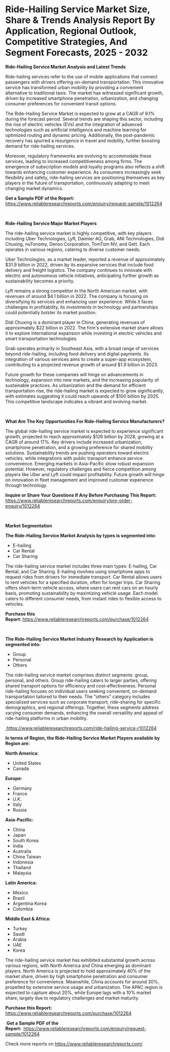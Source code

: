 <p><h1>Ride-Hailing Service Market Size, Share & Trends Analysis Report By Application, Regional Outlook, Competitive Strategies, And Segment Forecasts, 2025 - 2032</h1></p><p><strong>Ride-Hailing Service Market Analysis and Latest Trends</strong></p>
<p><p>Ride-hailing services refer to the use of mobile applications that connect passengers with drivers offering on-demand transportation. This innovative service has transformed urban mobility by providing a convenient alternative to traditional taxis. The market has witnessed significant growth, driven by increased smartphone penetration, urbanization, and changing consumer preferences for convenient transit options.</p><p>The Ride-Hailing Service Market is expected to grow at a CAGR of 9.1% during the forecast period. Several trends are shaping this sector, including the rise of electric vehicles (EVs) and the integration of advanced technologies such as artificial intelligence and machine learning for optimized routing and dynamic pricing. Additionally, the post-pandemic recovery has spurred a resurgence in travel and mobility, further boosting demand for ride-hailing services.</p><p>Moreover, regulatory frameworks are evolving to accommodate these services, leading to increased competitiveness among firms. The emergence of subscription models and loyalty programs also reflects a shift towards enhancing customer experience. As consumers increasingly seek flexibility and safety, ride-hailing services are positioning themselves as key players in the future of transportation, continuously adapting to meet changing market dynamics.</p></p>
<p><strong>Get a Sample PDF of the Report:&nbsp;</strong> <a href="https://www.reliableresearchreports.com/enquiry/request-sample/1012264?utm_campaign=2290&utm_medium=2&utm_source=Github&utm_content=ia&utm_term=11032025&utm_id=ride-hailing-service">https://www.reliableresearchreports.com/enquiry/request-sample/1012264</a></p>
<p>&nbsp;</p>
<p><strong>Ride-Hailing Service Major Market Players</strong></p>
<p><p>The ride-hailing service market is highly competitive, with key players including Uber Technologies, Lyft, Daimler AG, Grab, ANI Technologies, Didi Chuxing, nuTonomy, Denso Corporation, TomTom NV, and Gett. Each operates in various regions, catering to diverse customer needs.</p><p>Uber Technologies, as a market leader, reported a revenue of approximately $31.9 billion in 2022, driven by its expansive services that include food delivery and freight logistics. The company continues to innovate with electric and autonomous vehicle initiatives, anticipating further growth as sustainability becomes a priority.</p><p>Lyft remains a strong competitor in the North American market, with revenues of around $4.1 billion in 2022. The company is focusing on diversifying its services and enhancing user experience. While it faces challenges in profitability, its investments in technology and partnerships could potentially bolster its market position.</p><p>Didi Chuxing is a dominant player in China, generating revenues of approximately $22 billion in 2022. The firm's extensive market share allows it to explore international expansion while investing in electric vehicles and smart transportation technologies.</p><p>Grab operates primarily in Southeast Asia, with a broad range of services beyond ride-hailing, including food delivery and digital payments. Its integration of various services aims to create a super-app ecosystem, contributing to a projected revenue growth of around $1.9 billion in 2023.</p><p>Future growth for these companies will hinge on advancements in technology, expansion into new markets, and the increasing popularity of sustainable practices. As urbanization and the demand for efficient transportation rise, the ride-hailing market is expected to grow significantly, with estimates suggesting it could reach upwards of $100 billion by 2025. This competitive landscape indicates a vibrant and evolving market.</p></p>
<p>&nbsp;</p>
<p><strong>What Are The Key Opportunities For Ride-Hailing Service Manufacturers?</strong></p>
<p><p>The global ride-hailing service market is expected to experience significant growth, projected to reach approximately $126 billion by 2028, growing at a CAGR of around 17%. Key drivers include increased urbanization, smartphone penetration, and a growing preference for shared mobility solutions. Sustainability trends are pushing operators toward electric vehicles, while integrations with public transport enhance service convenience. Emerging markets in Asia-Pacific show robust expansion potential. However, regulatory challenges and fierce competition among players like Uber and Lyft could impact profitability. Future growth will hinge on innovation in fleet management and improved customer experience through technology.</p></p>
<p><strong>Inquire or Share Your Questions If Any Before Purchasing This Report:</strong> <a href="https://www.reliableresearchreports.com/enquiry/pre-order-enquiry/1012264?utm_campaign=2290&utm_medium=2&utm_source=Github&utm_content=ia&utm_term=11032025&utm_id=ride-hailing-service">https://www.reliableresearchreports.com/enquiry/pre-order-enquiry/1012264</a></p>
<p>&nbsp;</p>
<p><strong>Market Segmentation</strong></p>
<p><strong>The Ride-Hailing Service Market Analysis by types is segmented into:</strong></p>
<p><ul><li>E-hailing</li><li>Car Rental</li><li>Car Sharing</li></ul></p>
<p><p>The ride-hailing service market includes three main types: E-hailing, Car Rental, and Car Sharing. E-hailing involves using smartphone apps to request rides from drivers for immediate transport. Car Rental allows users to rent vehicles for a specified duration, often for longer trips. Car Sharing offers short-term vehicle access, where users can rent cars on an hourly basis, promoting sustainability by maximizing vehicle usage. Each model caters to different consumer needs, from instant rides to flexible access to vehicles.</p></p>
<p><strong>Purchase this Report:&nbsp;</strong><a href="https://www.reliableresearchreports.com/purchase/1012264?utm_campaign=2290&utm_medium=2&utm_source=Github&utm_content=ia&utm_term=11032025&utm_id=ride-hailing-service">https://www.reliableresearchreports.com/purchase/1012264</a></p>
<p>&nbsp;</p>
<p><strong>The Ride-Hailing Service Market Industry Research by Application is segmented into:</strong></p>
<p><ul><li>Group</li><li>Personal</li><li>Others</li></ul></p>
<p><p>The ride-hailing service market comprises distinct segments: group, personal, and others. Group ride-hailing caters to larger parties, offering shared transport options for efficiency and cost-effectiveness. Personal ride-hailing focuses on individual users seeking convenient, on-demand transportation tailored to their needs. The "others" category includes specialized services such as corporate transport, ride-sharing for specific demographics, and regional offerings. Together, these segments address varying consumer demands, enhancing the overall versatility and appeal of ride-hailing platforms in urban mobility.</p></p>
<p><a href="https://www.reliableresearchreports.com/ride-hailing-service-r1012264?utm_campaign=2290&utm_medium=2&utm_source=Github&utm_content=ia&utm_term=11032025&utm_id=ride-hailing-service">&nbsp;https://www.reliableresearchreports.com/ride-hailing-service-r1012264</a></p>
<p><strong>In terms of Region, the Ride-Hailing Service Market Players available by Region are:</strong></p>
<p>
    <p> <strong> North America: </strong>
        <ul>
            <li>United States</li>
            <li>Canada</li>
        </ul>
        </p> 
    <p> <strong> Europe: </strong>
        <ul>
            <li>Germany</li>
            <li>France</li>
            <li>U.K.</li>
            <li>Italy</li>
            <li>Russia</li>
        </ul>
        </p> 
    <p> <strong> Asia-Pacific: </strong>
        <ul>
            <li>China</li>
            <li>Japan</li>
            <li>South Korea</li>
            <li>India</li>
            <li>Australia</li>
            <li>China Taiwan</li>
            <li>Indonesia</li>
            <li>Thailand</li>
            <li>Malaysia</li>
        </ul>
        </p> 
    <p> <strong> Latin America: </strong>
        <ul>
            <li>Mexico</li>
            <li>Brazil</li>
            <li>Argentina Korea</li>
            <li>Colombia</li>
        </ul>
        </p> 
    <p> <strong> Middle East & Africa: </strong>
        <ul>
            <li>Turkey</li>
            <li>Saudi</li>
            <li>Arabia</li>
            <li>UAE</li>
            <li>Korea</li>
        </ul>
    </p>
    </p>
<p><p>The ride-hailing service market has exhibited substantial growth across various regions, with North America and China emerging as dominant players. North America is projected to hold approximately 40% of the market share, driven by high smartphone penetration and consumer preference for convenience. Meanwhile, China accounts for around 30%, propelled by extensive service usage and urbanization. The APAC region is expected to capture about 20%, while Europe lags with a 10% market share, largely due to regulatory challenges and market maturity.</p></p>
<p><strong>Purchase this Report: </strong><a href="https://www.reliableresearchreports.com/purchase/1012264?utm_campaign=2290&utm_medium=2&utm_source=Github&utm_content=ia&utm_term=11032025&utm_id=ride-hailing-service">https://www.reliableresearchreports.com/purchase/1012264</a></p>
<p>&nbsp;<strong>Get a Sample PDF of the Report:&nbsp;&nbsp;</strong><a href="https://www.reliableresearchreports.com/enquiry/request-sample/1012264?utm_campaign=2290&utm_medium=2&utm_source=Github&utm_content=ia&utm_term=11032025&utm_id=ride-hailing-service">https://www.reliableresearchreports.com/enquiry/request-sample/1012264</a></p>
<p><strong></strong></p>
<p>Check more reports on <a href="https://www.reliableresearchreports.com/?utm_campaign=2290&utm_medium=2&utm_source=Github&utm_content=ia&utm_term=11032025&utm_id=ride-hailing-service">https://www.reliableresearchreports.com/</a></p>